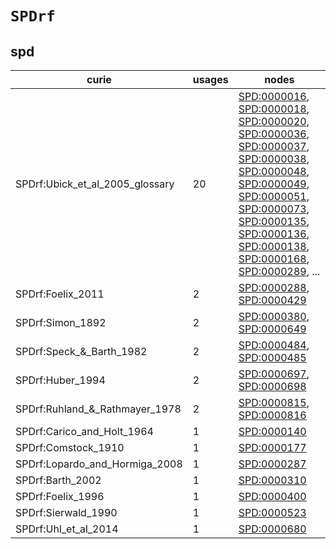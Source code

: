 # `SPDrf`

## spd

| curie                           |   usages | nodes                                                                                                                                                                                                                                                                                                                                                                                                                                                                                                                                                                                                                                                                                                                                                                                            |
|---------------------------------|----------|--------------------------------------------------------------------------------------------------------------------------------------------------------------------------------------------------------------------------------------------------------------------------------------------------------------------------------------------------------------------------------------------------------------------------------------------------------------------------------------------------------------------------------------------------------------------------------------------------------------------------------------------------------------------------------------------------------------------------------------------------------------------------------------------------|
| SPDrf:Ubick_et_al_2005_glossary |       20 | [SPD:0000016](https://bioregistry.io/SPD:0000016), [SPD:0000018](https://bioregistry.io/SPD:0000018), [SPD:0000020](https://bioregistry.io/SPD:0000020), [SPD:0000036](https://bioregistry.io/SPD:0000036), [SPD:0000037](https://bioregistry.io/SPD:0000037), [SPD:0000038](https://bioregistry.io/SPD:0000038), [SPD:0000048](https://bioregistry.io/SPD:0000048), [SPD:0000049](https://bioregistry.io/SPD:0000049), [SPD:0000051](https://bioregistry.io/SPD:0000051), [SPD:0000073](https://bioregistry.io/SPD:0000073), [SPD:0000135](https://bioregistry.io/SPD:0000135), [SPD:0000136](https://bioregistry.io/SPD:0000136), [SPD:0000138](https://bioregistry.io/SPD:0000138), [SPD:0000168](https://bioregistry.io/SPD:0000168), [SPD:0000289](https://bioregistry.io/SPD:0000289), ... |
| SPDrf:Foelix_2011               |        2 | [SPD:0000288](https://bioregistry.io/SPD:0000288), [SPD:0000429](https://bioregistry.io/SPD:0000429)                                                                                                                                                                                                                                                                                                                                                                                                                                                                                                                                                                                                                                                                                             |
| SPDrf:Simon_1892                |        2 | [SPD:0000380](https://bioregistry.io/SPD:0000380), [SPD:0000649](https://bioregistry.io/SPD:0000649)                                                                                                                                                                                                                                                                                                                                                                                                                                                                                                                                                                                                                                                                                             |
| SPDrf:Speck_&_Barth_1982        |        2 | [SPD:0000484](https://bioregistry.io/SPD:0000484), [SPD:0000485](https://bioregistry.io/SPD:0000485)                                                                                                                                                                                                                                                                                                                                                                                                                                                                                                                                                                                                                                                                                             |
| SPDrf:Huber_1994                |        2 | [SPD:0000697](https://bioregistry.io/SPD:0000697), [SPD:0000698](https://bioregistry.io/SPD:0000698)                                                                                                                                                                                                                                                                                                                                                                                                                                                                                                                                                                                                                                                                                             |
| SPDrf:Ruhland_&_Rathmayer_1978  |        2 | [SPD:0000815](https://bioregistry.io/SPD:0000815), [SPD:0000816](https://bioregistry.io/SPD:0000816)                                                                                                                                                                                                                                                                                                                                                                                                                                                                                                                                                                                                                                                                                             |
| SPDrf:Carico_and_Holt_1964      |        1 | [SPD:0000140](https://bioregistry.io/SPD:0000140)                                                                                                                                                                                                                                                                                                                                                                                                                                                                                                                                                                                                                                                                                                                                                |
| SPDrf:Comstock_1910             |        1 | [SPD:0000177](https://bioregistry.io/SPD:0000177)                                                                                                                                                                                                                                                                                                                                                                                                                                                                                                                                                                                                                                                                                                                                                |
| SPDrf:Lopardo_and_Hormiga_2008  |        1 | [SPD:0000287](https://bioregistry.io/SPD:0000287)                                                                                                                                                                                                                                                                                                                                                                                                                                                                                                                                                                                                                                                                                                                                                |
| SPDrf:Barth_2002                |        1 | [SPD:0000310](https://bioregistry.io/SPD:0000310)                                                                                                                                                                                                                                                                                                                                                                                                                                                                                                                                                                                                                                                                                                                                                |
| SPDrf:Foelix_1996               |        1 | [SPD:0000400](https://bioregistry.io/SPD:0000400)                                                                                                                                                                                                                                                                                                                                                                                                                                                                                                                                                                                                                                                                                                                                                |
| SPDrf:Sierwald_1990             |        1 | [SPD:0000523](https://bioregistry.io/SPD:0000523)                                                                                                                                                                                                                                                                                                                                                                                                                                                                                                                                                                                                                                                                                                                                                |
| SPDrf:Uhl_et_al_2014            |        1 | [SPD:0000680](https://bioregistry.io/SPD:0000680)                                                                                                                                                                                                                                                                                                                                                                                                                                                                                                                                                                                                                                                                                                                                                |

